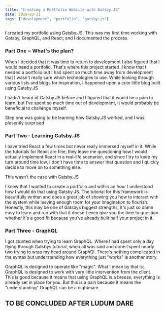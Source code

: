 ```yaml
---
title: "Creating a Portfolio Website with Gatsby.JS"
date: 2019-03-31
tags: ["development", "portfolio", "gatsby-js"]
---
```


I created my portfolio using Gatsby.JS. This was my first time working with Gatsby, GraphQL, and React; and I documented the process.

### Part One ~ What's the plan?

When I decided that it was time to return to development I also figured that I would need a portfolio. That's where this project started. I know that I needed a portfolio but I had spent so much time away from development that I wasn't really sure which technologies to use. While looking through various lists and blogs for inspiration, I happened upon a cute little blog built using Gatsby.JS


I hadn't heard of Gatsby.JS before and I figured that it would be a pain to learn, but I've spent so much time out of development, it would probably be beneficial to challenge myself.

Step one was going to be learning how Gatsby.JS worked, and I was plesently surprised


### Part Two - Learning Gatsby.JS

I have tried React a few times but never really immersed myself in it. While the tutorials for React are fine, they leave me questioning how I would actually implement React in a real-life scenarion, and since I try to keep my turn around time low, I don't have time to answer that question and I quickly decide to move on to something else.

This wasn't the case with Gatsby.JS

I knew that I wanted to create a portfolio and within an hour I understood how I would do that using Gatsby.JS. The tutorial for this framework is beautifully written and does a great job of showing you how to interact with the system while leaving enough room for your imagination to flourish. Honestly, this may be one of Gatsbys biggest strengths, it's just so damn easy to learn and run with that it doesn't even give you the time to question whether it's a good fit because you've already built half your project in it.

### Part Three - GraphQL

I got stunted when trying to learn GraphQL. Where I had spent only a day flying through Gatsbys tutorial, when all was said and done I spent nearly two trying to wrap my head around GraphQl. There's nothing complicated in the syntax but understanding how everything just "works" is another story.

GraphQL is designed to operate like "magic". What I mean by that is: GraphQL is designed to work with very little intervention from the client. This is good because it means that using GraphQL is a breeze, everything is already set in place for you. But this is a pain because it means the "understanding" GraphQL can be a nightmare.

TO BE CONCLUDED AFTER LUDUM DARE
---